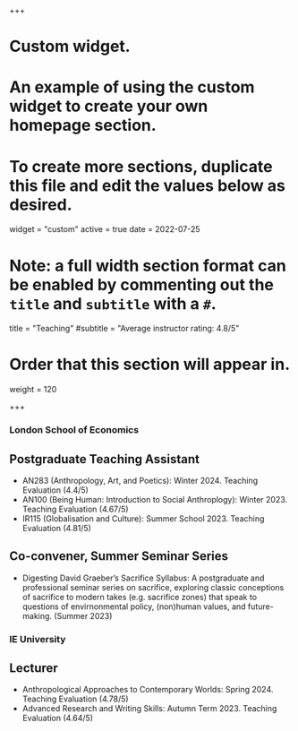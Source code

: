 +++
# Custom widget.
# An example of using the custom widget to create your own homepage section.
# To create more sections, duplicate this file and edit the values below as desired.
widget = "custom"
active = true
date = 2022-07-25

# Note: a full width section format can be enabled by commenting out the `title` and `subtitle` with a `#`.
title = "Teaching"
#subtitle = "Average instructor rating: 4.8/5"

# Order that this section will appear in.
weight = 120

+++

### London School of Economics 
## Postgraduate Teaching Assistant
- AN283 (Anthropology, Art, and Poetics): Winter 2024. Teaching Evaluation (4.4/5)
- AN100 (Being Human: Introduction to Social Anthroplogy): Winter 2023. Teaching Evaluation (4.67/5)
- IR115 (Globalisation and Culture): Summer School 2023. Teaching Evaluation (4.81/5)
## Co-convener, Summer Seminar Series
- Digesting David Graeber’s Sacrifice Syllabus: A postgraduate and professional seminar series
on sacrifice, exploring classic conceptions of sacrifice to modern takes (e.g. sacrifice zones)
that speak to questions of envirnonmental policy, (non)human values, and future-making. (Summer 2023)

### IE University 
## Lecturer
- Anthropological Approaches to Contemporary Worlds: Spring 2024. Teaching Evaluation (4.78/5)
- Advanced Research and Writing Skills: Autumn Term 2023. Teaching Evaluation (4.64/5)

